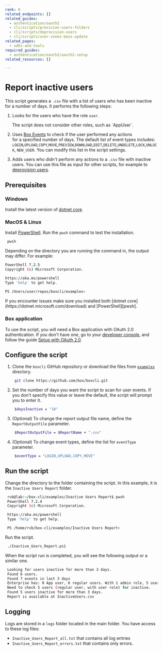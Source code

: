 ```yaml
---
rank: 6
related_endpoints: []
related_guides:
  - authentication/oauth2
  - cli/scripts/provision-users-folders
  - cli/scripts/deprovision-users
  - cli/scripts/user-zones-mass-update
related_pages:
  - sdks-and-tools
required_guides:
  - authentication/oauth2/oauth2-setup
related_resources: []

---
```

# Report inactive users

<!-- markdownlint-disable line-length -->

This script generates a `.csv` file with a list of users who has been inactive for a number of days. It performs the following steps:

1. Looks for the users who have the role `user`. 

   <message>
   The script does not consider other roles, such as `AppUser`.
   </message>
   
2. Uses [Box Events][boxevents] to check if the user performed any actions   
   for a specified number of days.
   The default list of event types includes: `LOGIN`,`UPLOAD`,`COPY`,`MOVE`,`PREVIEW`,`DOWNLOAD`,`EDIT`,`DELETE`,`UNDELETE`,`LOCK`,`UNLOCK`, `NEW_USER`. You can modify this list in the script settings.
3. Adds users who didn't perform any actions to a `.csv` file with
   inactive users. You can use this file as input for other scripts, for example to [deprovision users][deprovisionscript].

## Prerequisites

### Windows

Install the latest version of [dotnet core](https://dotnet.microsoft.com/download).

### MacOS & Linux

Install [PowerShell][pwsh]. Run the `pwsh` command to test the installation.

   ```bash
    pwsh 
   ```

Depending on the directory you are
running the command in, the output may differ.
For example:

   ```bash
   PowerShell 7.2.5
   Copyright (c) Microsoft Corporation.

   https://aka.ms/powershell
   Type 'help' to get help.
     
   PS /Users/user/repos/boxcli/examples> 
   ```

   <message>
      If you encounter issues make sure you installed both 
      [dotnet core](https://dotnet.microsoft.com/download) and 
      [PowerShell][pwsh].
   </message>

### Box application

To use the script, you will need a Box application
with OAuth 2.0 authentication. If you don't have one,
go to your [developer console][console], and follow the guide 
[Setup with OAuth 2.0][auth].

## Configure the script

1. Clone the `boxcli` GitHub repository 
   or download the files from [`examples`][examples] directory.

   ```bash
    git clone https://github.com/box/boxcli.git
   ```

2. Set the number of days you want the script to scan for user events. If you   don't specify this value or leave the default, the script will prompt you to enter it.

   ```bash
    $daysInactive = "10"
   ```

3. (Optional) To change the report output file name, define the
   `ReportOutputFile` parameter.

   ```bash
    $ReportOutputFile = $ReportName + ".csv"
   ```

4. (Optional) To change event types, define the list for `eventType` parameter.

   ```bash
    $eventType = "LOGIN,UPLOAD,COPY,MOVE"
   ```

## Run the script

Change the directory to the folder containing the script. 
   In this example, it is the `Inactive Users Report` folder.
   
   ```bash
    rvb@lab:~/box-cli/examples/Inactive Users Report$ pwsh
    PowerShell 7.2.4
    Copyright (c) Microsoft Corporation.

    https://aka.ms/powershell
    Type 'help' to get help.

    PS /home/rvb/box-cli/examples/Inactive Users Report>

   ```

Run the script.
   
   ```bash
    ./Inactive_Users_Report.ps1
   ```
   
When the script run is completed, you will see the following 
output or a similar one.

   ```bash
    Looking for users inactive for more than 3 days.
    Found 6 users.
    Found 7 events in last 3 days
    Enterprise has: 0 App user, 6 regular users. With 1 admin role, 5 user roles.
    Need to check 5 users (regular user, with user role) for inactive.
    Found 5 users inactive for more than 3 days.
    Report is available at InactiveUsers.csv
   ```

## Logging

Logs are stored in a `logs` folder located in the main folder. 
You have access to these log files:

* `Inactive_Users_Report_all.txt` that contains all log entries
* `Inactive_Users_Report_errors.txt` that contains only errors.

<!-- markdownlint-enable line-length -->

[scripts]: https://github.com/box/boxcli/tree/main/examples
[pwsh]: https://docs.microsoft.com/en-us/powershell/scripting/install/installing-powershell?view=powershell-7.2
[quickstart]: g://cli/quick-start/create-oauth-app/
[boxevents]: https://developer.box.com/reference/resources/event/
[deprovisionscript]: g://cli/scripts/deprovision-users
[console]: https://app.box.com/developers/console
[auth]: g://authentication/oauth2/oauth2-setup
[examples]: https://github.com/box/boxcli/tree/main/examples/Inactive%20Users%20Report

